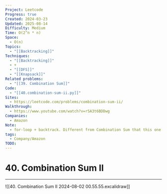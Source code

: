 ```yaml
---
Project: Leetcode
Progress: true
Created: 2024-03-23
Updated: 2025-08-14
Difficulty: Medium
Time: O(2^n * n)
Space:
  - O(n)
Topics:
  - "[[Backtracking]]"
Techniques:
  - "[[Backtracking]]"
  - +
  - "[[DFS]]"
  - "[[Knapsack]]"
Related problems:
  - "[[39. Combination Sum]]"
Code:
  - "[[40.combination-sum-ii.py]]"
Sites:
  - https://leetcode.com/problems/combination-sum-ii/
Walkthrough:
  - https://www.youtube.com/watch?v=rSA3t6BDDwg
Companies:
  - Amazon
Note:
  - for-loop + backtrack. Different from Combination Sum that this one have duplicated numbers
tags:
  - Company/Amazon
TODO: 
---
```

# 40. Combination Sum II
---

![[40. Combination Sum II 2024-08-02 00.55.55.excalidraw]]